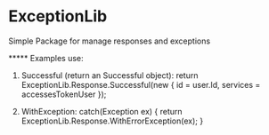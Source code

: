 # ExceptionLib
Simple Package for manage responses and exceptions

***** Examples use:
1. Successful (return an Successful object): 
  return ExceptionLib.Response.Successful(new { id = user.Id, services = accessesTokenUser });
  
2. WithException:
            catch(Exception ex)
            {
                return ExceptionLib.Response.WithErrorException(ex);
            }
            
    
